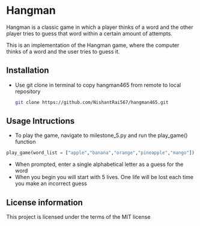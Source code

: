 # Hangman
Hangman is a classic game in which a player thinks of a word and the other player tries to guess that word within a certain amount of attempts.

This is an implementation of the Hangman game, where the computer thinks of a word and the user tries to guess it. 

## Installation

- Use git clone in terminal to copy hangman465 from remote to local repository
   
  ```bash
  git clone https://github.com/NishantRai567/hangman465.git
  ``` 

  

## Usage Intructions

- To play the game, navigate to milestone_5.py and run the play_game() function

```python
play_game(word_list = ["apple","banana","orange","pineapple","mango"])
```

- When prompted, enter a single alphabetical letter as a guess for the word
- When you begin you will start with 5 lives. One life will be lost each time you make an incorrect guess

## License information

This project is licensed under the terms of the MIT license

